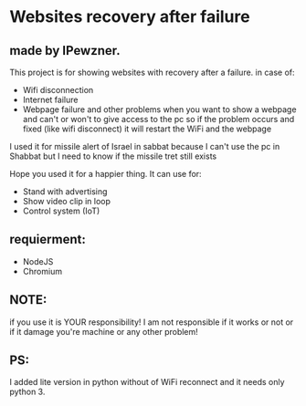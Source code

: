 # Websites recovery after failure
## made by IPewzner.

This project is for showing websites with recovery after a failure.
in case of: 
- Wifi disconnection
- Internet failure
- Webpage failure
and other problems when you want to show a webpage and can't or won't to give access to the pc
so if the problem occurs and fixed (like wifi disconnect) 
it will restart the WiFi and the webpage 

I used it for missile alert of Israel in sabbat
because I can't use the pc in Shabbat
but I need to know if the missile tret still exists

Hope you used it for a happier thing. 
It can use for: 
- Stand with advertising 
- Show video clip in loop 
- Control system (IoT)

## requierment: 
- NodeJS
- Chromium

## NOTE:
if you use it is YOUR responsibility!
I am not responsible if it works or not 
or if it damage you're machine or any other problem!

## PS: 
I added lite version in python without of WiFi reconnect and it needs only python 3.
